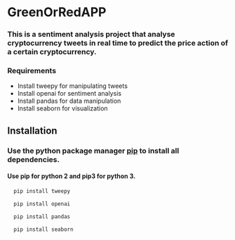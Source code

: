 # GreenOrRedAPP

### This is a sentiment analysis project that analyse cryptocurrency tweets in real time to predict the price action of a certain cryptocurrency.
  
### Requirements

 - Install  tweepy for manipulating tweets
 - Install  openai for sentiment analysis
 - Install  pandas for data manipulation
 - Install  seaborn for visualization
 
## Installation 
### Use the python package manager [pip](https://pip.pypa.io/en/stable/) to install all dependencies. 
#### Use pip for python 2 and pip3 for python 3.

```bash
  pip install tweepy
```
```bash
  pip install openai
```
```bash
  pip install pandas 
```
```bash
  pip install seaborn
```
